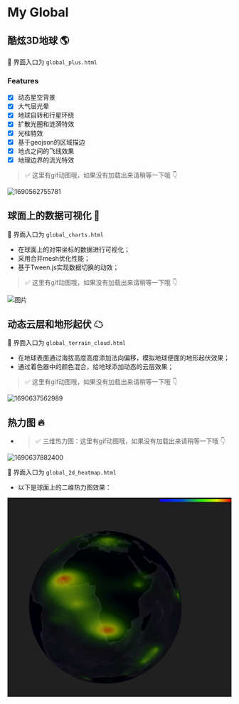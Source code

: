 # My Global

## 酷炫3D地球 🌎

🧭 界面入口为  `global_plus.html`

### Features

- [X] 动态星空背景
- [X] 大气层光晕
- [X] 地球自转和行星环绕
- [X] 扩散光圈和涟漪特效
- [X] 光柱特效
- [X] 基于geojson的区域描边
- [X] 地点之间的飞线效果
- [X] 地理边界的流光特效

> ✅ 这里有gif动图哦，如果没有加载出来请稍等一下哦  👇

![1690562755781](image/readem/1690562755781.gif)

## 球面上的数据可视化 🌈

🧭 界面入口为  `global_charts.html`

* 在球面上的对带坐标的数据进行可视化；
* 采用合并mesh优化性能；
* 基于Tween.js实现数据切换的动效；

> ✅ 这里有gif动图哦，如果没有加载出来请稍等一下哦  👇

<img src="image/README/1690636985027.gif" alt="图片" width="800">

## 动态云层和地形起伏 ☁

🧭 界面入口为  `global_terrain_cloud.html`

* 在地球表面通过海拔高度高度添加法向偏移，模拟地球便面的地形起伏效果；
* 通过着色器中的颜色混合，给地球添加动态的云层效果；

> ✅ 这里有gif动图哦，如果没有加载出来请稍等一下哦  👇

![1690637562989](image/README/1690637562989.gif)

## 热力图 🔥

* > ✅ 三维热力图：这里有gif动图哦，如果没有加载出来请稍等一下哦  👇
  >

![1690637882400](image/README/1690637882400.gif)

🧭 界面入口为  `global_2d_heatmap.html`

* 以下是球面上的二维热力图效果：

![1690619920943](image/README/1690619920943.png)
